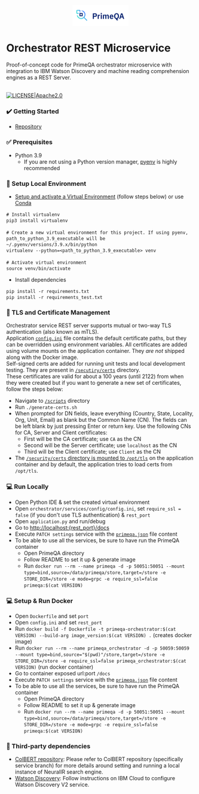 <!---
Copyright 2022 PrimeQA Team

Licensed under the Apache License, Version 2.0 (the "License");
you may not use this file except in compliance with the License.
You may obtain a copy of the License at

    http://www.apache.org/licenses/LICENSE-2.0

Unless required by applicable law or agreed to in writing, software
distributed under the License is distributed on an "AS IS" BASIS,
WITHOUT WARRANTIES OR CONDITIONS OF ANY KIND, either express or implied.
See the License for the specific language governing permissions and
limitations under the License.
-->

<!-- START sphinx doc instructions - DO NOT MODIFY next code, please -->
<div align="center">
    <img src="_static/img/PrimeQA.png" width="150"/>
</div>
<!-- END sphinx doc instructions - DO NOT MODIFY above code, please --> 

# Orchestrator REST Microservice             

Proof-of-concept code for PrimeQA orchestrator microservice with integration to IBM Watson Discovery and machine reading comprehension engines as a REST Server.        
<br>

[![LICENSE|Apache2.0](https://img.shields.io/github/license/saltstack/salt?color=blue)](https://www.apache.org/licenses/LICENSE-2.0.txt)

<h3>✔️ Getting Started</h3>

- [Repository](https://github.com/primeqa/primeqa-orchestrator)        

<h3>✅ Prerequisites</h3>

- Python 3.9
  - If you are not using a Python version manager, [pyenv](https://realpython.com/intro-to-pyenv/#installing-pyenv) is
    highly recommended

<h3>🧩 Setup Local Environment</h3>

- [Setup and activate a Virtual Environment](https://docs.python.org/3/tutorial/venv.html) (follow steps below) or use [Conda](https://docs.conda.io/en/latest/miniconda.html)

```shell
# Install virtualenv
pip3 install virtualenv

# Create a new virtual environment for this project. If using pyenv, path_to_python_3.9_executable will be ~/.pyenv/versions/3.9.x/bin/python
virtualenv --python=<path_to_python_3.9_executable> venv

# Activate virtual environment
source venv/bin/activate
```

- Install dependencies

```shell
pip install -r requirements.txt
pip install -r requirements_test.txt
```

<h3>📜 TLS and Certificate Management</h3>

Orchestrator service REST server supports mutual or two-way TLS authentication (also known as mTLS).  
Application [`config.ini`](../config/config.ini) file contains the default certificate paths, but they can be overridden using environment variables.
All certificates are added using volume mounts on the application container. They _are not_ shipped along with the Docker image.  
Self-signed certs are added for running unit tests and local development testing. They are present in [`/secutiry/certs`](../security/certs) directory.  
These certificates are valid for about a 100 years (until 2122) from when they were created but if you want to generate a new set of certificates, follow the steps below:

- Navigate to [`/scripts`](../scripts) directory
- Run `./generate-certs.sh`
- When prompted for DN fields, leave everything (Country, State, Locality, Org, Unit, Email) as blank but the Common Name
  (CN). The fields can be left blank by just pressing Enter or return key. Use the following CNs for CA, Server and Client
  certificates:
  - First will be the CA certificate; use `CA` as the CN
  - Second will be the Server certificate; use `localhost` as the CN
  - Third will be the Client certificate; use `Client` as the CN
- The [`/security/certs` directory is mounted to `/opt/tls`](../scripts/run-locally.sh) on the application container and by default, the application tries to load certs from `/opt/tls`.

<h3>💻 Run Locally</h3>

- Open Python IDE & set the created virtual environment
- Open `orchestrator/services/config/config.ini`, set `require_ssl = false` (if you don't use TLS authentication) & `rest_port`
- Open `application.py` and run/debug
- Go to <http://localhost:{rest_port}/docs>
- Execute `PATCH settings` service with the [`primeqa.json`](data/primeqa.json) file content   
- To be able to use all the services, be sure to have run the PrimeQA container
  - Open PrimeQA directory
  - Follow README to set it up & generate image
  - Run `docker run --rm --name primeqa -d -p 50051:50051 --mount type=bind,source=/data/primeqa/store,target=/store -e STORE_DIR=/store -e mode=grpc -e require_ssl=false primeqa:$(cat VERSION)`

<h3>💻 Setup & Run Docker</h3>

- Open `Dockerfile` and set `port`
- Open `config.ini` and set `rest_port`
- Run `docker build -f Dockerfile -t primeqa-orchestrator:$(cat VERSION) --build-arg image_version:$(cat VERSION) .` (creates docker image)
- Run `docker run --rm --name primeqa_orchestrator -d -p 50059:50059 --mount type=bind,source="$(pwd)"/store,target=/store -e STORE_DIR=/store -e require_ssl=false primeqa_orchestrator:$(cat VERSION)` (run docker container)
- Go to container exposed url:port `/docs`  
- Execute `PATCH settings` service with the [`primeqa.json`](data/primeqa.json) file content   
- To be able to use all the services, be sure to have run the PrimeQA container
  - Open PrimeQA directory
  - Follow README to set it up & generate image
  - Run `docker run --rm --name primeqa -d -p 50051:50051 --mount type=bind,source=/data/primeqa/store,target=/store -e STORE_DIR=/store -e mode=grpc -e require_ssl=false primeqa:$(cat VERSION)`

<h3>📓 Third-party dependencies</h3>

- [ColBERT repository](https://github.ibm.com/IBM-Research-AI/ColBERT/tree/service): Please refer to ColBERT repository (specifically service branch) for more details around setting and running a local instance of NeuralIR search engine.
- [Watson Discovery](https://cloud.ibm.com/): Follow instructions on IBM Cloud to configure Watson Discovery V2 service.